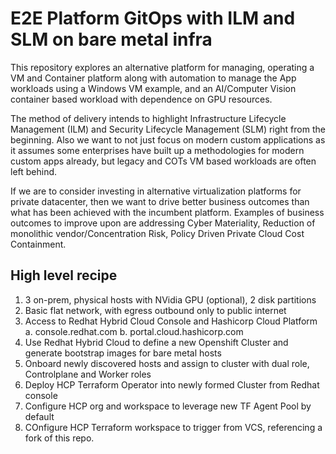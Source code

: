 # E2E Platform GitOps with ILM and SLM on bare metal infra

This repository explores an alternative platform for managing, operating a VM and Container platform along with automation to manage the App workloads using a Windows VM example, and an AI/Computer Vision container based workload with dependence on GPU resources.

The method of delivery intends to highlight Infrastructure Lifecycle Management (ILM) and Security Lifecycle Management (SLM) right from the beginning.  Also we want to not just focus on modern custom applications as it assumes some enterprises have built up a methodologies for modern custom apps already, but legacy and COTs VM based workloads are often left behind.  

If we are to consider investing in alternative virtualization platforms for private datacenter, then we want to drive better business outcomes than what has been achieved with the incumbent platform.   Examples of business outcomes to improve upon are addressing Cyber Materiality, Reduction of monolithic vendor/Concentration Risk, Policy Driven Private Cloud Cost Containment.

## High level recipe

1. 3 on-prem, physical hosts with NVidia GPU (optional), 2 disk partitions
2. Basic flat network, with egress outbound only to public internet
3. Access to Redhat Hybrid Cloud Console and Hashicorp Cloud Platform
   a. console.redhat.com
   b. portal.cloud.hashicorp.com
4. Use Redhat Hybrid Cloud to define a new Openshift Cluster and generate bootstrap images for bare metal hosts
5. Onboard newly discovered hosts and assign to cluster with dual role, Controlplane and Worker roles
6. Deploy HCP Terraform Operator into newly formed Cluster from Redhat console
7. Configure HCP org and workspace to leverage new TF Agent Pool by default
8. COnfigure HCP Terraform workspace to trigger from VCS, referencing a fork of this repo.

